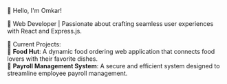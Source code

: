 👋 Hello, I'm Omkar!

🌟 Web Developer | Passionate about crafting seamless user experiences with React and Express.js.

🔭 Current Projects:  
🍔 **Food Hut**: A dynamic food ordering web application that connects food lovers with their favorite dishes.  
💼 **Payroll Management System**: A secure and efficient system designed to streamline employee payroll management.

